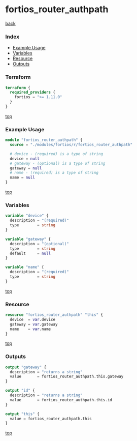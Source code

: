 # fortios_router_authpath

[back](../fortios.md)

### Index

- [Example Usage](#example-usage)
- [Variables](#variables)
- [Resource](#resource)
- [Outputs](#outputs)

### Terraform

```terraform
terraform {
  required_providers {
    fortios = ">= 1.11.0"
  }
}
```

[top](#index)

### Example Usage

```terraform
module "fortios_router_authpath" {
  source = "./modules/fortios/r/fortios_router_authpath"

  # device - (required) is a type of string
  device = null
  # gateway - (optional) is a type of string
  gateway = null
  # name - (required) is a type of string
  name = null
}
```

[top](#index)

### Variables

```terraform
variable "device" {
  description = "(required)"
  type        = string
}

variable "gateway" {
  description = "(optional)"
  type        = string
  default     = null
}

variable "name" {
  description = "(required)"
  type        = string
}
```

[top](#index)

### Resource

```terraform
resource "fortios_router_authpath" "this" {
  device  = var.device
  gateway = var.gateway
  name    = var.name
}
```

[top](#index)

### Outputs

```terraform
output "gateway" {
  description = "returns a string"
  value       = fortios_router_authpath.this.gateway
}

output "id" {
  description = "returns a string"
  value       = fortios_router_authpath.this.id
}

output "this" {
  value = fortios_router_authpath.this
}
```

[top](#index)